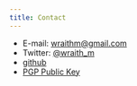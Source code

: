 ```yaml
---
title: Contact
---
```


* E-mail: [wraithm@gmail.com](mailto:wraithm@gmail.com)
* Twitter: [\@wraith_m](https://www.twitter.com/wraith_m)
* [github](https://www.github.com/WraithM)
* [PGP Public Key](https://keybase.io/wraithm/key.asc)
